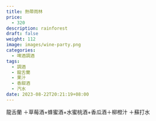 ```yaml
---
title: 熱帶雨林
price:
  - 320
description: rainforest
draft: false
weight: 112
image: images/wine-party.png
categories:
  - 啤酒調酒
tags:
  - 調酒
  - 龍舌蘭
  - 果汁
  - 香甜酒
  - 汽水
date: 2023-08-22T20:21:19+08:00
---
```

 龍舌蘭 ＋草莓酒+蜂蜜酒+水蜜桃酒+香瓜酒＋柳橙汁 ＋蘇打水